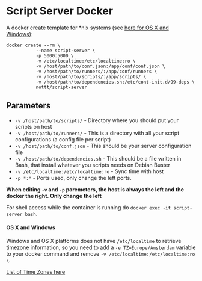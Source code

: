 # Script Server Docker

A docker create template for *nix systems (see [here for OS X and Windows)](https://github.com/Nottt/script-server/blob/master/README.md#os-x-and-windows):

```
docker create --rm \
           --name script-server \
           -p 5000:5000 \
           -v /etc/localtime:/etc/localtime:ro \
           -v /host/path/to/conf.json:/app/conf/conf.json \
           -v /host/path/to/runners/:/app/conf/runners \
           -v /host/path/to/scripts/:/app/scripts/ \
           -v /host/path/to/dependencies.sh:/etc/cont-init.d/99-deps \
           nottt/script-server
```

## Parameters

* `-v /host/path/to/scripts/` - Directory where you should put your scripts on host
* `-v /host/path/to/runners/` - This is a directory with all your script configurations (a config file per script)
* `-v /host/path/to/conf.json` - This should be your server configuration file
* `-v /host/path/to/dependencies.sh` - This should be a file written in Bash, that install whatever you scripts needs on Debian Buster
* `-v /etc/localtime:/etc/localtime:ro` - Sync time with host
* `-p *:*` - Ports used, only change the left ports.

**When editing `-v` and `-p` paremeters, the host is always the left and the docker the right. Only change the left**

For shell access while the container is running do `docker exec -it script-server bash`.

#### OS X and Windows

Windows and OS X platforms does not have `/etc/localtime` to retrieve timezone information, so you need to add a `-e TZ=Europe/Amsterdam` variable to your docker command and remove `-v /etc/localtime:/etc/localtime:ro \`. 

[List of Time Zones here](https://timezonedb.com/time-zones)
